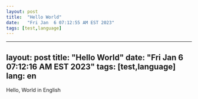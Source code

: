 ```yaml
---
layout: post
title:  "Hello World"
date:   "Fri Jan  6 07:12:55 AM EST 2023"
tags: [test,language]
---
```

---
layout: post
title:  "Hello World"
date:   "Fri Jan  6 07:12:16 AM EST 2023"
tags: [test,language]
lang: en
---

Hello, World in English
